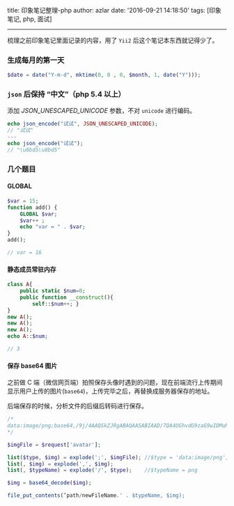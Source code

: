 title: 印象笔记整理-php
author: azlar
date: '2016-09-21 14:18:50'
tags: [印象笔记, php, 面试]

---

梳理之前印象笔记里面记录的内容，用了 `Yii2` 后这个笔记本东西就记得少了。
<!-- desc -->

### 生成每月的第一天
```php
$date = date("Y-m-d", mktime(0, 0 , 0, $month, 1, date("Y")));
```

### `json` 后保持 “中文”（php 5.4 以上）
添加 *JSON_UNESCAPED_UNICODE* 参数，不对 `unicode` 进行编码。

```php
echo json_encode("试试", JSON_UNESCAPED_UNICODE);
// "试试"
---
echo json_encode("试试");
// "\u8bd5\u8bd5"

```

### 几个题目
#### GLOBAL
```php
$var = 15;
function add() {
    GLOBAL $var;
    $var++ ;
    echo "var = " . $var;
}
add();

// var = 16
```

#### 静态成员常驻内存
```php
class A{
	public static $num=0;
	public function __construct(){
	    self::$num++; }
}
new A();
new A();
new A();
echo A::$num;

// 3
```

#### 保存 base64 图片
之前做 C 端（微信网页端）拍照保存头像时遇到的问题，现在前端流行上传期间显示用户上传的图片(`base64`)，上传完毕之后，再替换成服务器保存的地址。

后端保存的时候，分析文件的后缀后转码进行保存。

```php
/*
data:image/png;base64,/9j/4AAQSkZJRgABAQAASABIAAD/7QA4UGhvdG9zaG9wIDMuMAA4Q…s//oLVvymEmO1XU768v5XkZdyHbnBy3fJwQM88nvWd9ouv76/k3/xVOuv+P25/3/6CoaLBc//Z......==
*/

$imgFile = $request['avatar'];

list($type, $img) = explode(';', $imgFile);	//$type = 'data:image/png';
list(, $img) = explode(',', $img);
list(, $typeName) = explode('/', $type);	//$typeName = png

$img = base64_decode($img);

file_put_contents(’path/newFileName.' . $typeName, $img);
```